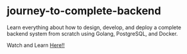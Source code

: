 # journey-to-complete-backend

Learn everything about how to design, develop, and deploy a complete backend system from scratch using Golang, PostgreSQL, and Docker.

Watch and Learn [Here!!](https://youtube.com/playlist?list=PLy_6D98if3ULEtXtNSY_2qN21VCKgoQAE)
